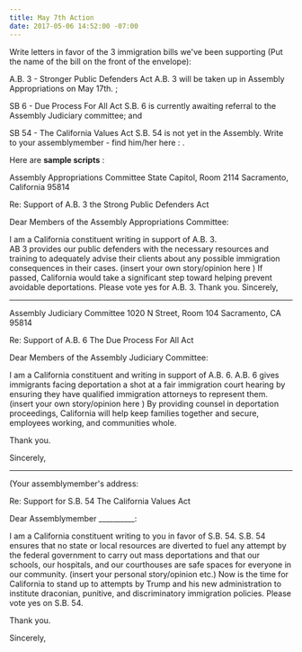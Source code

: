 ```yaml
---
title: May 7th Action
date: 2017-05-06 14:52:00 -07:00
---
```


Write letters in favor of the 3 immigration bills we've been supporting (Put the name of the bill on the front of the envelope):  

A.B. 3 - Stronger Public Defenders Act [](https://www.aclunc.org/our-work/legislation/strengthening-public-defenders-act-ab-3) A.B. 3 will be taken up in Assembly Appropriations on May 17th. ; 

SB 6 - Due Process For All Act [](https://www.aclusocal.org/en/legislation/due-process-all-act) S.B. 6 is currently awaiting referral to the Assembly Judiciary committee; and 

SB 54 - The California Values Act [](https://www.aclunc.org/our-work/legislation/california-values-act-sb-54) S.B. 54 is not yet in the Assembly. Write to your assemblymember - find him/her here : [](http://findyourrep.legislature.ca.gov/).

Here are **sample scripts** :

Assembly Appropriations Committee 
State Capitol, Room 2114 
Sacramento, California 95814

Re:  Support of A.B. 3 the Strong Public Defenders Act

Dear Members of the Assembly Appropriations Committee:

I am a California constituent writing in support of A.B. 3.  
AB 3 provides our public defenders with the necessary resources and training to adequately advise their clients about any possible immigration consequences in their cases. (insert your own story/opinion here ) If passed, California would take a significant step toward helping prevent avoidable deportations.  Please vote yes for A.B. 3.
Thank you.
Sincerely,

------------------------------------------------------

Assembly Judiciary Committee 
1020 N Street, Room 104 
Sacramento, CA 95814

Re: Support of A.B. 6 The Due Process For All Act

Dear Members of the Assembly Judiciary Committee:

I am a California constituent and writing in support of A.B. 6.  A.B. 6 gives immigrants facing deportation a shot at a fair immigration court hearing by ensuring they have qualified immigration attorneys to represent them. (insert your own story/opinion here ) By providing counsel in deportation proceedings, California will help keep families together and secure, employees working, and communities whole.

Thank you.

Sincerely,

---------------------------------------------
(Your assemblymember's address:  [](http://findyourrep.legislature.ca.gov/)

Re: Support for S.B. 54 The California Values Act

Dear Assemblymember __________:

I am a California constituent writing to you in favor of S.B. 54.
S.B. 54 ensures that no state or local resources are diverted to fuel any attempt by the federal government to carry out mass deportations and that our schools, our hospitals, and our courthouses are safe spaces for everyone in our community. (insert your personal story/opinion etc.) Now is the time for California to stand up to attempts by Trump and his new administration to institute draconian, punitive, and discriminatory immigration policies. Please vote yes on S.B. 54.

Thank you.

Sincerely,



  


